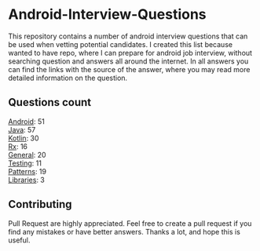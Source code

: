 # Android-Interview-Questions

This repository contains a number of android interview questions that can be used when vetting potential candidates. I created this list because wanted to have repo, where I can prepare for android job interview, without searching question and answers all around the internet. In all answers you can find the links with the source of the answer, where you may read more detailed information on the question.

## Questions count

[Android](https://github.com/Kirchhoff-/Android-Interview-Questions/tree/master/Android): 51  
[Java](https://github.com/Kirchhoff-/Android-Interview-Questions/tree/master/Java): 57  
[Kotlin](https://github.com/Kirchhoff-/Android-Interview-Questions/tree/master/Kotlin): 30  
[Rx](https://github.com/Kirchhoff-/Android-Interview-Questions/tree/master/Rx): 16  
[General](https://github.com/Kirchhoff-/Android-Interview-Questions/tree/master/General): 20  
[Testing](https://github.com/Kirchhoff-/Android-Interview-Questions/tree/master/Testing): 11  
[Patterns](https://github.com/Kirchhoff-/Android-Interview-Questions/tree/master/Patterns): 19  
[Libraries](https://github.com/Kirchhoff-/Android-Interview-Questions/tree/master/Libraries): 3


## Contributing
Pull Request are highly appreciated. Feel free to create a pull request if you find any mistakes or have better answers. Thanks a lot, and hope this is useful.
